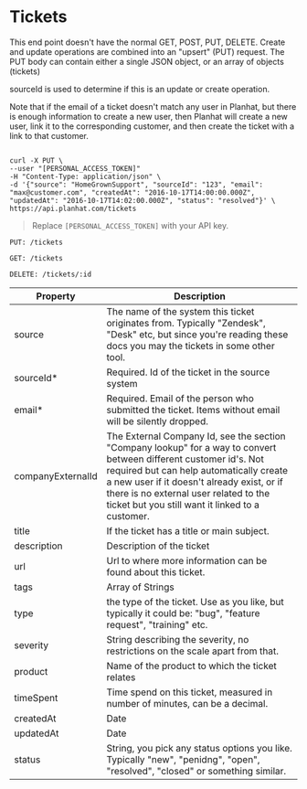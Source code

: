 # Tickets

This end point doesn't have the normal GET, POST, PUT, DELETE.
Create and update operations are combined into an "upsert" (PUT) request.
The PUT body can contain either a single JSON object, or an array of objects (tickets)

sourceId is used to determine if this is an update or create operation.

<aside class="notice">
Note that if the email of a ticket doesn't match any user in Planhat, but there is enough information to create a new user,
then Planhat will create a new user, link it to the corresponding customer, and then create the ticket with a link to that customer.
</aside>

```shell

curl -X PUT \
--user "[PERSONAL_ACCESS_TOKEN]"
-H "Content-Type: application/json" \
-d '{"source": "HomeGrownSupport", "sourceId": "123", "email": "max@customer.com", "createdAt": "2016-10-17T14:00:00.000Z", "updatedAt": "2016-10-17T14:02:00.000Z", "status": "resolved"}' \
https://api.planhat.com/tickets
```
> Replace `[PERSONAL_ACCESS_TOKEN]` with your API key.



`PUT: /tickets`

`GET: /tickets`

`DELETE: /tickets/:id`


Property | Description
--------- | -----------
source | The name of the system this ticket originates from. Typically "Zendesk", "Desk" etc, but since you're reading these docs you may the tickets in some other tool.
sourceId* | Required. Id of the ticket in the source system
email* | Required. Email of the person who submitted the ticket. Items without email will be silently dropped.
companyExternalId | The External Company Id, see the section "Company lookup" for a way to convert between different customer id's. Not required but can help automatically create a new user if it doesn't already exist, or if there is no external user related to the ticket but you still want it linked to a customer.
title | If the ticket has a title or main subject.
description | Description of the ticket
url | Url to where more information can be found about this ticket.
tags | Array of Strings
type | the type of the ticket. Use as you like, but typically it could be: "bug", "feature request", "training" etc.
severity | String describing the severity, no restrictions on the scale apart from that.
product | Name of the product to which the ticket relates
timeSpent | Time spend on this ticket, measured in number of minutes, can be a decimal.
createdAt | Date
updatedAt | Date
status | String, you pick any status options you like. Typically "new", "penidng", "open", "resolved", "closed" or something similar.
